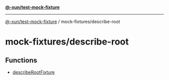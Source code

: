 [**@-xun/test-mock-fixture**](../../README.md)

***

[@-xun/test-mock-fixture](../../README.md) / mock-fixtures/describe-root

# mock-fixtures/describe-root

## Functions

- [describeRootFixture](functions/describeRootFixture.md)
